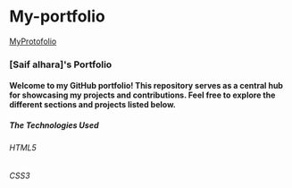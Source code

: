 # My-portfolio

[MyProtofolio](https://saifalhara.github.io/My-portfolio/)




### [Saif alhara]'s Portfolio
#### Welcome to my GitHub portfolio! This repository serves as a central hub for showcasing my projects and contributions. Feel free to explore the different sections and projects listed below.
##### The Technologies Used
###### HTML5
###### CSS3